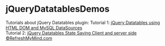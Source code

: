 # jQueryDatatablesDemos
Tutorials about jQuery Datatables plugin:
Tutorial 1: <a href="http://refreshmymind.com/datatables-dom-php-ajax-mysql-datasources/">jQuery Datatables using HTML DOM and MySQL DataSources</a><br>
Tutorial 2: <a href="http://refreshmymind.com/datatables-state-saving-client-server-side/">jQuery Datatables State Saving Client and server side</a><br>
<a href="http://refreshmymind.com">&copy;RefreshMyMind.com</a>
